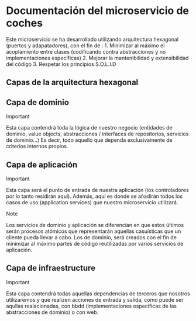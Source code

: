 # Documentación del microservicio de coches

Este microservicio se ha desarrollado utilizando arquitectura hexagonal (puertos y adapatadores), con el fin de : 1. Minimizar al máximo el acoplamiento entre clases (codificando contra abstracciones y no implementaciones específicas) 2. Mejorar la mantenibilidad y extensibilidad del código 3. Respetar los principios S.O.L.I.D

## Capas de la arquitectura hexagonal

## Capa de dominio

> [!IMPORTANT]
> Esta capa contendrá toda la lógica de nuestro negocio (entidades de dominio, value objects, abstracciones / interfaces de repositorios, servicios de dominio...) Es decir, todo aquello que dependa exclusivamente de criterios internos propios.

## Capa de aplicación

> [!IMPORTANT]
> Esta capa será el punto de entrada de nuestra aplicación (los controladores por lo tanto residirán aquí). Además, aquí es donde se añadirán todos los casos de uso (application services) que nuestro microservicio utilizará.

> [!NOTE]
> Los servicios de dominio y aplicación se diferencian en que estos últimos serán procesos atómicos que representarán aquellas casuísticas que un cliente pueda llevar a cabo. Los de dominio, será creados con el fin de minimizar al máximo partes de código reutilizadas por varios servicios de aplicación.

## Capa de infraestructure

> [!IMPORTANT]
> Esta capa contendrá todas aquellas dependencias de terceros que nosotros utilizaremos y que realizen acciones de entrada y salida, como puede ser aqullas realacionadas, con bbdd (implementaciones específicas de las abstracciones de dominio) o con web.
